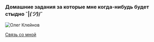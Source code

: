 ### Домашние задания за которые мне когда-нибудь будет стыдно ¯|_(ツ)_/¯

![Олег Клейнов](https://scontent-frt3-1.xx.fbcdn.net/v/t31.0-8/22104736_1915925528423360_5516810690207152627_o.jpg?_nc_cat=0&oh=df9df6aac74ed5334c01ae53375c7053&oe=5B85783B)

[Связь со мной](https://vk.com/klejnov)

